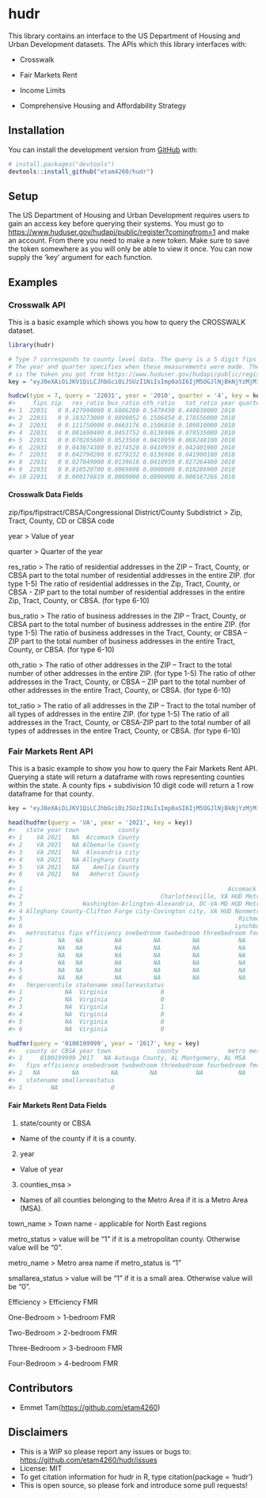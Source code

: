 
<!-- README.md is generated from README.Rmd. Please edit that file -->

# hudr

<!-- badges: start -->
<!-- badges: end -->

This library contains an interface to the US Department of Housing and
Urban Development datasets. The APIs which this library interfaces with:

-   Crosswalk

-   Fair Markets Rent

-   Income Limits

-   Comprehensive Housing and Affordability Strategy

## Installation

You can install the development version from
[GitHub](https://github.com/) with:

``` r
# install.packages("devtools")
devtools::install_github("etam4260/hudr")
```

## Setup

The US Department of Housing and Urban Development requires users to
gain an access key before querying their systems. You must go to
<https://www.huduser.gov/hudapi/public/register?comingfrom=1> and make
an account. From there you need to make a new token. Make sure to save
the token somewhere as you will only be able to view it once. You can
now supply the ‘key’ argument for each function.

## Examples

### Crosswalk API

This is a basic example which shows you how to query the CROSSWALK
dataset.

``` r
library(hudr)

# Type 7 corresponds to county level data. The query is a 5 digit fips code.
# The year and quarter specifies when these measurements were made. The key
# is the token you got from https://www.huduser.gov/hudapi/public/register?comingfrom=1
key = "eyJ0eXAiOiJKV1QiLCJhbGciOiJSUzI1NiIsImp0aSI6IjM5OGJlNjBkNjYzMjM1ZmE2NzQxYWY5ZmViM2QzMDBkNDY3NTliYjgzMzhmNjJiZTE3ZDc4MmE0YWNhYjU2ZmMyMTIxMjM1MjJkYTVjNzY1In0.eyJhdWQiOiI2IiwianRpIjoiMzk4YmU2MGQ2NjMyMzVmYTY3NDFhZjlmZWIzZDMwMGQ0Njc1OWJiODMzOGY2MmJlMTdkNzgyYTRhY2FiNTZmYzIxMjEyMzUyMmRhNWM3NjUiLCJpYXQiOjE2NDI5ODg1MTgsIm5iZiI6MTY0Mjk4ODUxOCwiZXhwIjoxOTU4NTIxMzE3LCJzdWIiOiIyOTA3NCIsInNjb3BlcyI6W119.Ke0N8s797ohuGArbGb7rAMsLKDAWqP6mdItM8KjFQjHDMn8NYBazD8WopijiezC4wgV-n4n41NW4tSivV8yVow"

hudcw(type = 7, query = '22031', year = '2010', quarter = '4', key = key)
#>     fips zip   res_ratio bus_ratio oth_ratio   tot_ratio year quarter
#> 1  22031   0 0.427990000 0.6806280 0.5479450 0.440830000 2010       4
#> 2  22031   0 0.183273000 0.0890052 0.1506850 0.178556000 2010       4
#> 3  22031   0 0.111750000 0.0663176 0.1506850 0.109810000 2010       4
#> 4  22031   0 0.081690400 0.0453752 0.0136986 0.079535000 2010       4
#> 5  22031   0 0.070285600 0.0523560 0.0410959 0.069248100 2010       4
#> 6  22031   0 0.043674300 0.0174520 0.0410959 0.042401900 2010       4
#> 7  22031   0 0.042790200 0.0279232 0.0136986 0.041900100 2010       4
#> 8  22031   0 0.027849000 0.0139616 0.0410959 0.027264400 2010       4
#> 9  22031   0 0.010520700 0.0069808 0.0000000 0.010286900 2010       4
#> 10 22031   0 0.000176819 0.0000000 0.0000000 0.000167266 2010       4
```

#### Crosswalk Data Fields

zip/fips/fipstract/CBSA/Congressional District/County Subdistrict &gt;
Zip, Tract, County, CD or CBSA code

year &gt; Value of year

quarter &gt; Quarter of the year

res\_ratio &gt; The ratio of residential addresses in the ZIP – Tract,
County, or CBSA part to the total number of residential addresses in the
entire ZIP. (for type 1-5) The ratio of residential addresses in the
Zip, Tract, County, or CBSA - ZIP part to the total number of
residential addresses in the entire Zip, Tract, County, or CBSA. (for
type 6-10)

bus\_ratio &gt; The ratio of business addresses in the ZIP – Tract,
County, or CBSA part to the total number of business addresses in the
entire ZIP. (for type 1-5) The ratio of business addresses in the Tract,
County, or CBSA – ZIP part to the total number of business addresses in
the entire Tract, County, or CBSA. (for type 6-10)

oth\_ratio &gt; The ratio of other addresses in the ZIP – Tract to the
total number of other addresses in the entire ZIP. (for type 1-5) The
ratio of other addresses in the Tract, County, or CBSA – ZIP part to the
total number of other addresses in the entire Tract, County, or CBSA.
(for type 6-10)

tot\_ratio &gt; The ratio of all addresses in the ZIP – Tract to the
total number of all types of addresses in the entire ZIP. (for type 1-5)
The ratio of all addresses in the Tract, County, or CBSA-ZIP part to the
total number of all types of addresses in the entire Tract, County, or
CBSA. (for type 6-10)

### Fair Markets Rent API

This is a basic example to show you how to query the Fair Markets Rent
API. Querying a state will return a dataframe with rows representing
counties within the state. A county fips + subdivision 10 digit code
will return a 1 row dataframe for that county.

``` r
key = "eyJ0eXAiOiJKV1QiLCJhbGciOiJSUzI1NiIsImp0aSI6IjM5OGJlNjBkNjYzMjM1ZmE2NzQxYWY5ZmViM2QzMDBkNDY3NTliYjgzMzhmNjJiZTE3ZDc4MmE0YWNhYjU2ZmMyMTIxMjM1MjJkYTVjNzY1In0.eyJhdWQiOiI2IiwianRpIjoiMzk4YmU2MGQ2NjMyMzVmYTY3NDFhZjlmZWIzZDMwMGQ0Njc1OWJiODMzOGY2MmJlMTdkNzgyYTRhY2FiNTZmYzIxMjEyMzUyMmRhNWM3NjUiLCJpYXQiOjE2NDI5ODg1MTgsIm5iZiI6MTY0Mjk4ODUxOCwiZXhwIjoxOTU4NTIxMzE3LCJzdWIiOiIyOTA3NCIsInNjb3BlcyI6W119.Ke0N8s797ohuGArbGb7rAMsLKDAWqP6mdItM8KjFQjHDMn8NYBazD8WopijiezC4wgV-n4n41NW4tSivV8yVow"

head(hudfmr(query = 'VA', year = '2021', key = key))
#>   state year town           county
#> 1    VA 2021   NA  Accomack County
#> 2    VA 2021   NA Albemarle County
#> 3    VA 2021   NA  Alexandria city
#> 4    VA 2021   NA Alleghany County
#> 5    VA 2021   NA    Amelia County
#> 6    VA 2021   NA   Amherst County
#>                                                                          metro
#> 1                                                          Accomack County, VA
#> 2                                       Charlottesville, VA HUD Metro FMR Area
#> 3                 Washington-Arlington-Alexandria, DC-VA-MD HUD Metro FMR Area
#> 4 Alleghany County-Clifton Forge city-Covington city, VA HUD Nonmetro FMR Area
#> 5                                                             Richmond, VA MSA
#> 6                                                            Lynchburg, VA MSA
#>   metrostatus fips efficiency onebedroom twobedroom threebedroom fourbedroom
#> 1          NA   NA         NA         NA         NA           NA          NA
#> 2          NA   NA         NA         NA         NA           NA          NA
#> 3          NA   NA         NA         NA         NA           NA          NA
#> 4          NA   NA         NA         NA         NA           NA          NA
#> 5          NA   NA         NA         NA         NA           NA          NA
#> 6          NA   NA         NA         NA         NA           NA          NA
#>   fmrpercentile statename smallareastatus
#> 1            NA  Virginia               0
#> 2            NA  Virginia               0
#> 3            NA  Virginia               1
#> 4            NA  Virginia               0
#> 5            NA  Virginia               0
#> 6            NA  Virginia               0

hudfmr(query = '0100199999', year = '2017', key = key)
#>   county or CBSA year town             county              metro metrostatus
#> 1     0100199999 2017   NA Autauga County, AL Montgomery, AL MSA           1
#>   fips efficiency onebedroom twobedroom threebedroom fourbedroom fmrpercentile
#> 1   NA         NA         NA         NA           NA          NA            NA
#>   statename smallareastatus
#> 1        NA               0
```

#### Fair Markets Rent Data Fields

1.  state/county or CBSA

-   Name of the county if it is a county.

2.  year

-   Value of year

3.  counties\_msa &gt;

-   Names of all counties belonging to the Metro Area if it is a Metro
    Area (MSA).

town\_name &gt; Town name - applicable for North East regions

metro\_status &gt; value will be “1” if it is a metropolitan county.
Otherwise value will be “0”.

metro\_name &gt; Metro area name if metro\_status is “1”

smallarea\_status &gt; value will be “1” if it is a small area.
Otherwise value will be “0”.

Efficiency &gt; Efficiency FMR

One-Bedroom &gt; 1-bedroom FMR

Two-Bedroom &gt; 2-bedroom FMR

Three-Bedroom &gt; 3-bedroom FMR

Four-Bedroom &gt; 4-bedroom FMR

## Contributors

-   Emmet Tam(<https://github.com/etam4260>)

## Disclaimers

-   This is a WIP so please report any issues or bugs to:
    <https://github.com/etam4260/hudr/issues>
-   License: MIT
-   To get citation information for hudr in R, type citation(package =
    ‘hudr’)
-   This is open source, so please fork and introduce some pull
    requests!

